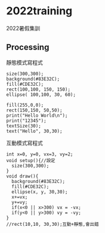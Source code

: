 # 2022training
2022暑假集訓

## Processing

靜態模式寫程式

```processing
size(300,300);
background(#83E32C);
fill(#CDE32C);
rect(100,100, 150, 150);
ellipse( 100,100, 30, 60);

fill(255,0,0);
rect(150,150, 50,50);
print("Hello World\n"); 
print("12345");
textSize(30);
text("Hello", 30,30);
```

互動模式寫程式
```processing
int x=0, y=0, vx=3, vy=2;
void setup(){//設定
  size(300,300);
}
void draw(){
  background(#83E32C);
  fill(#CDE32C);
  ellipse(x, y, 30,30);
  x+=vx;
  y+=vy;
  if(x<0 || x>300) vx = -vx;
  if(y<0 || y>300) vy = -vy;
}
//rect(10,10, 30,30);互動+靜態,會出錯
```
